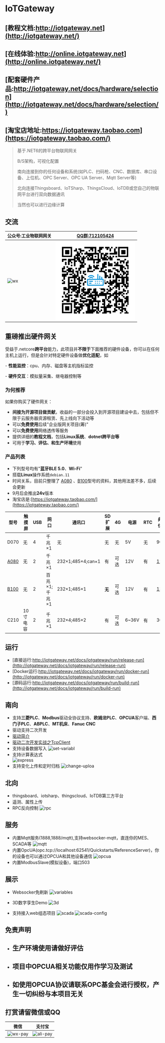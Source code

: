 # IoTGateway

## [教程文档:http://iotgateway.net](http://iotgateway.net/)
## [在线体验:http://online.iotgateway.net](http://online.iotgateway.net/)

## [配套硬件产品:http://iotgateway.net/docs/hardware/selection](http://iotgateway.net/docs/hardware/selection/)

## [淘宝店地址:https://iotgateway.taobao.com](https://iotgateway.taobao.com/)


> 基于.NET6的跨平台物联网网关
> 
> B/S架构，可视化配置
> 
> 南向连接到你的任何设备和系统(如PLC、扫码枪、CNC、数据库、串口设备、上位机、OPC Server、OPC UA Server、Mqtt Server等)
> 
> 北向连接Thingsboard、IoTSharp、ThingsCloud、IoTDB或您自己的物联网平台进行双向数据通讯
> 
> 当然也可以进行边缘计算
>
## 交流

| 公众号:工业物联网网关 |    [QQ群:712105424](https://qm.qq.com/cgi-bin/qm/qr?k=e3Y8biyVdhDxx3LPbjvNY3TSNOEAmjp7&jump_from=webapi)  |
| ------ | ---- |
| ![wx](./images/wx.jpg) | ![qq](./images/qq.png) |

## 重磅推出硬件网关

受益于.netcore**跨平台**能力，此项目并**不限于**下面推荐的硬件设备，你可以在任何主机上运行，但是会针对特定硬件设备做**优化适配**，如

\- **性能监控**：cpu、内存、磁盘等主机指标监控

\- **硬件交互**：模拟量采集、继电器控制等

### 为何推荐

如果你购买了硬件网关：

- **间接为开源项目做贡献**，收益的一部分会投入到开源项目建设中去，包括但不限于云服务器资源租赁、先上线向下活动等
- 可以**免费使用**后续"企业版网关项目(筹)"
- 可以**免费使用**网络透传等服务
- 提供详细的**教程文档**，包括**Linux系统**、**dotnet跨平台等**
- 可用于**学习、评估、和生产环境**使用

### 产品列表

- 下列型号均有"**蓝牙BLE 5.0**、**Wi-Fi**"
- 搭载**Linux**操作系统```debian.11```
- 时间关系，目前只整理了 [A080](http://iotgateway.net/docs/hardware/A080/introduction) 、[B100](http://iotgateway.net/docs/hardware/B100/introduction)型号的资料，其他用法差不多，后续会更新
- 9月后会推出**24v**版本
- 淘宝店是:[https://iotgateway.taobao.com/](https://iotgateway.taobao.com/)

| 型号                                                         | 触摸屏   | USB  | 网口          | 通讯口            | SD扩展 | 4G   | 电源  | RTC  | 典型价格                                                     | 其他接口                                          |
| ------------------------------------------------------------ | -------- | ---- | ------------- | ----------------- | ------ | ---- | ----- | ---- | ------------------------------------------------------------ | ------------------------------------------------- |
| D070                                                         | 无       | 4    | 千兆×1        | 无                | 无     | 无   | 5V    | 无   | 900                                                          |                                                   |
| [A080](http://iotgateway.net/docs/hardware/A080/introduction) | 无       | 2    | 千兆×1        | 232×1;485×4;can×1 | 有     | 可选 | 12V   | 有   | [1200](https://item.taobao.com/item.htm?spm=a1z10.1-c.w4004-13769403149.4.67fb40c29fW8sO&id=679535257919) | 蜂鸣器x1                                          |
| [B100](http://iotgateway.net/docs/hardware/B100/introduction) | 无       | 2    | 百兆×1;千兆×1 | 232×1;485×1       | **无** | 可选 | 12V   | 有   | [1350](https://item.taobao.com/item.htm?spm=a1z10.1-c.w4004-13769403149.2.487440c2LpWLE0&id=679174732349) | ADCx3;DIx2;DIOx1;单刀双置继电器x1;按键x1;蜂鸣器x1 |
| C210                                                         | 10寸电容 | 2    | 千兆×1        | 232×4;485×2       | 有     | 可选 | 6~36V | 有   | 3050                                                         |                                                   |

## 运行

- [直接运行:http://iotgateway.net/docs/iotgateway/run/release-run](http://iotgateway.net/docs/iotgateway/run/release-run)
- [Docker运行:http://iotgateway.net/docs/iotgateway/run/docker-run](http://iotgateway.net/docs/iotgateway/run/docker-run)
- [源码运行:http://iotgateway.net/docs/iotgateway/run/build-run](http://iotgateway.net/docs/iotgateway/run/build-run)

## 南向
- 支持**三菱PLC**、**Modbus**驱动全协议支持、**欧姆龙PLC**、**OPCUA**客户端、**西门子PLC**、**ABPLC**、**MT机床**、**Fanuc CNC**
- 驱动支持二次开发
- [驱动简介](http://iotgateway.net/docs/iotgateway/driver/drvier)
- [驱动二次开发实战之TcpClient](http://iotgateway.net/docs/iotgateway/driver/tcpclient)
- 支持设备数据写入
  ![set-variabl](./images/set-variable.png)  
- 支持计算表达式  
  ![express](./images/express.png)
- 支持变化上传和定时归档
  ![change-uploa](./images/change-upload.png)
  

## 北向
- thingsboard、iotsharp、thingscloud、IoTDB第三方平台
- 遥测、属性上传
- RPC反向控制
  ![rpc](./images/rpc.gif)

## 服务
- 内置Mqtt服务(1888,1888/mqtt),支持websocker-mqtt，直连你的MES、SCADA等
  ![mqtt](./images/mqtt.png)
- 内置OpcUA(opc.tcp://localhost:62541/Quickstarts/ReferenceServer)，你的设备也可以通过OPCUA和其他设备通信
  ![opcua](./images/opcua.png)
- 内置ModbusSlave(模拟设备)，端口503

## 展示
- Websocker免刷新
![variables](./images/variables.gif)

- 3D数字孪生Demo
  ![3d](./images/3d.gif)
  
- 支持接入web组态项目
![scada](./images/scada.gif)
![scada-config](./images/scada-config.png)

## 免责声明
- ## 生产环境使用请做好评估
- ## 项目中OPCUA相关功能仅用作学习及测试
- ## 如使用OPCUA协议请联系OPC基金会进行授权，产生一切纠纷与本项目无关

## 打赏请留微信或QQ
|  微信 | 支付宝 |
| ----- | ---- |
| ![wx-pay](./images/wx-pay.jpg) | ![ali-pay](./images/ali-pay.png) |
